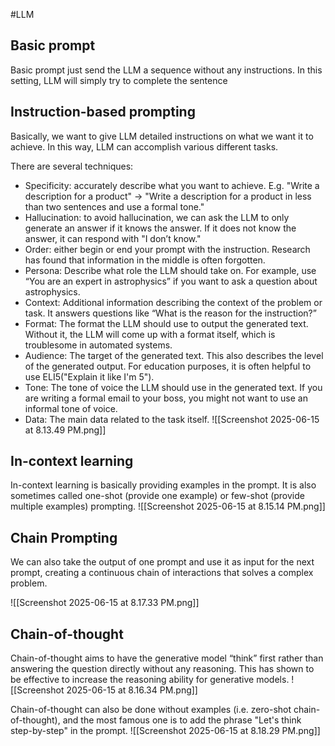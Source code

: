 #LLM 

## Basic prompt
Basic prompt just send the LLM a sequence without any instructions. In this setting, LLM will simply try to complete the sentence

## Instruction-based prompting
Basically, we want to give LLM detailed instructions on what we want it to achieve. In this way, LLM can accomplish various different tasks.

There are several techniques:
- Specificity: accurately describe what you want to achieve. E.g. "Write a description for a product" -> "Write a description for a product in less than two sentences and use a formal tone."
- Hallucination: to avoid hallucination, we can ask the LLM to only generate an answer if it knows the answer. If it does not know the answer, it can respond with "I don’t know."
- Order: either begin or end your prompt with the instruction. Research has found that information in the middle is often forgotten.
- Persona: Describe what role the LLM should take on. For example, use “You are an expert in astrophysics” if you want to ask a question about astrophysics.
- Context: Additional information describing the context of the problem or task. It answers questions like “What is the reason for the instruction?”
- Format: The format the LLM should use to output the generated text. Without it, the LLM will come up with a format itself, which is troublesome in automated systems.
- Audience: The target of the generated text. This also describes the level of the generated output. For education purposes, it is often helpful to use ELI5("Explain it like I'm 5").
- Tone: The tone of voice the LLM should use in the generated text. If you are writing a formal email to your boss, you might not want to use an informal tone of voice.
- Data: The main data related to the task itself.
![[Screenshot 2025-06-15 at 8.13.49 PM.png]]
## In-context learning
In-context learning is basically providing examples in the prompt. It is also sometimes called one-shot (provide one example) or few-shot (provide multiple examples) prompting.
![[Screenshot 2025-06-15 at 8.15.14 PM.png]]
## Chain Prompting
We can also take the output of one prompt and use it as input for the next prompt, creating a continuous chain of interactions that solves a complex problem.

![[Screenshot 2025-06-15 at 8.17.33 PM.png]]
## Chain-of-thought
Chain-of-thought aims to have the generative model “think” first rather than answering the question directly without any reasoning. This has shown to be effective to increase the reasoning ability for generative models.
![[Screenshot 2025-06-15 at 8.16.34 PM.png]]

Chain-of-thought can also be done without examples (i.e. zero-shot chain-of-thought), and the most famous one is to add the phrase "Let's think step-by-step" in the prompt.
![[Screenshot 2025-06-15 at 8.18.29 PM.png]]